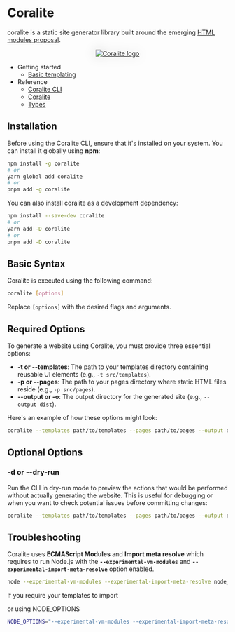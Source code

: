# Coralite

coralite is a static site generator library built around the emerging [HTML modules proposal](https://github.com/WICG/webcomponents/blob/gh-pages/proposals/html-modules-explainer.md).

<p style="text-align:center;">
  <a href="https://youtu.be/wUWwH9QZUTs" target="_blank">
    <img src="https://codeberg.org/tjdavid/coralite/media/branch/main/docs/images/intro.png" alt="Coralite logo" style="max-width: 100%; width: auto;filter: drop-shadow(rgba(0,0,0,0.2) 0px 0px 0.75rem)">
  </a>
</p>

- Getting started
  - [Basic templating](https://codeberg.org/tjdavid/coralite/src/branch/main/docs/basic-templating.md)
- Reference
  - [Coralite CLI](https://codeberg.org/tjdavid/coralite/src/branch/main/docs/coralite-cli.md)
  - [Coralite](https://codeberg.org/tjdavid/coralite/src/branch/main/docs/coralite.md)
  - [Types](https://codeberg.org/tjdavid/coralite/src/branch/main/docs/types.md)

## Installation

Before using the Coralite CLI, ensure that it's installed on your system. You can install it globally using **npm**:

```bash
npm install -g coralite
# or
yarn global add coralite
# or
pnpm add -g coralite
```

You can also install coralite as a development dependency:

```bash
npm install --save-dev coralite
# or
yarn add -D coralite
# or
pnpm add -D coralite
```

## Basic Syntax

Coralite is executed using the following command:

```bash
coralite [options]
```

Replace `[options]` with the desired flags and arguments.

## Required Options

To generate a website using Coralite, you must provide three essential options:

- **-t or --templates**: The path to your templates directory containing reusable UI elements (e.g., `-t src/templates`).
- **-p or --pages**: The path to your pages directory where static HTML files reside (e.g., `-p src/pages`).
- **--output or -o**: The output directory for the generated site (e.g., `--output dist`).

Here's an example of how these options might look:

```bash
coralite --templates path/to/templates --pages path/to/pages --output dist
```

## Optional Options

### -d or --dry-run

Run the CLI in dry-run mode to preview the actions that would be performed without actually generating the website. This is useful for debugging or when you want to check potential issues before committing changes:

```bash
coralite --templates path/to/templates --pages path/to/pages --output dist --dry-run
```

## Troubleshooting


Coralite uses **ECMAScript Modules** and **Import meta resolve** which requires to run Node.js with the **`--experimental-vm-modules`** and **`--experimental-import-meta-resolve`** option enabled.

```bash
node --experimental-vm-modules --experimental-import-meta-resolve node_modules/coralite/bin/coralite.js [options]
```

If you require your templates to import

or using NODE_OPTIONS

```bash
NODE_OPTIONS="--experimental-vm-modules --experimental-import-meta-resolve" coralite [options]
```
